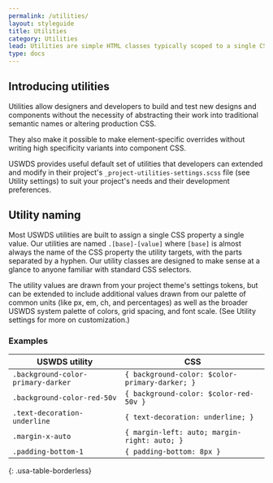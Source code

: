 ```yaml
---
permalink: /utilities/
layout: styleguide
title: Utilities
category: Utilities
lead: Utilities are simple HTML classes typically scoped to a single CSS property like `border-style` or `background-color`. Utilities can be used additively to style an object from scratch or to override a style defined in component CSS.
type: docs
---
```


## Introducing utilities

Utilities allow designers and developers to build and test new designs and components without the necessity of abstracting their work into traditional semantic names or altering production CSS.

They also make it possible to make element-specific overrides without writing high specificity variants into component CSS.

USWDS provides useful default set of utilities that developers can extended and modify in their project's `_project-utilities-settings.scss` file (see Utility settings) to suit your project's needs and their development preferences.

## Utility naming

Most USWDS utilities are built to assign a single CSS property a single value. Our utilities are named `.[base]-[value]` where `[base]` is almost always the name of the CSS property the utility targets, with the parts separated by a hyphen. Our utility classes are designed to make sense at a glance to anyone familiar with standard CSS selectors.

The utility values are drawn from your project theme's settings tokens, but can be extended to include additional values drawn from our palette of common units (like px, em, ch, and percentages) as well as the broader USWDS system palette of colors, grid spacing, and font scale. (See Utility settings for more on customization.)

### Examples

USWDS utility | CSS
--- | ---
`.background-color-primary-darker` | `{ background-color: $color-primary-darker; }`
`.background-color-red-50v` | `{ background-color: $color-red-50v }`
`.text-decoration-underline` | `{ text-decoration: underline; }`
`.margin-x-auto` | `{ margin-left: auto; margin-right: auto; }`
`.padding-bottom-1` | `{ padding-bottom: 8px }`
{: .usa-table-borderless}
